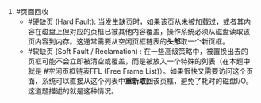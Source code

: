 1. #页面回收 
	*   #硬缺页 (Hard Fault): 当发生缺页时，如果该页从未被加载过，或者其内容在磁盘上但对应的页框已被其他内容覆盖，操作系统必须从磁盘读取该页内容到内存。这通常需要从空闲页框链表的**头部**取一个新页框。
    *   #软缺页 (Soft Fault / Reclamation) : 在一些高级策略中，被置换出去的页框可能不会立即被清空或覆盖，而是被放入一个特殊的列表（在本题中就是 #空闲页框链表FFL  (Free Frame List)）。如果很快又需要访问这个页面，系统可以直接从这个列表中**重新取回**该页框，避免了耗时的磁盘I/O。这道题描述的就是这种情况。